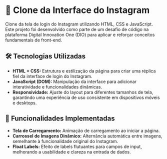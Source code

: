 # 📸 Clone da Interface do Instagram

Clone da tela de login do Instagram utilizando HTML, CSS e JavaScript. Este projeto foi desenvolvido como parte de um desafio de código na plataforma Digital Innovation One (DIO) para aplicar e reforçar conceitos fundamentais de front-end.

## 🛠️ Tecnologias Utilizadas

- **HTML + CSS:** Estrutura e estilização da página para criar uma réplica fiel da interface de login do Instagram.
- **JavaScript (DOM):** Manipulação da interface para adicionar interatividade e funcionalidades dinâmicas.
- **Responsividade:** Ajuste do layout para diferentes tamanhos de tela, garantindo uma experiência de uso consistente em dispositivos móveis e desktops.

## 🚀 Funcionalidades Implementadas

- **Tela de Carregamento:** Animação de carregamento ao iniciar a página.
- **Carrossel de Imagens Dinâmico:** Alternância automática entre imagens, semelhante à funcionalidade original do Instagram.
- **Float Labels:** Efeito de labels flutuantes para campos de input, melhorando a usabilidade e clareza na entrada de dados.


